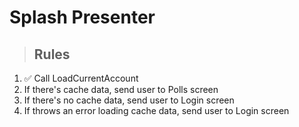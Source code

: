 # Splash Presenter

> ## Rules
1. ✅ Call LoadCurrentAccount
2. If there's cache data, send user to Polls screen
3. If there's no cache data, send user to Login screen
4. If throws an error loading cache data, send user to Login screen